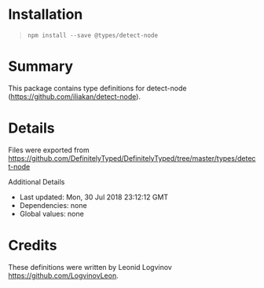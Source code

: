 # Installation
> `npm install --save @types/detect-node`

# Summary
This package contains type definitions for detect-node (https://github.com/iliakan/detect-node).

# Details
Files were exported from https://github.com/DefinitelyTyped/DefinitelyTyped/tree/master/types/detect-node

Additional Details
 * Last updated: Mon, 30 Jul 2018 23:12:12 GMT
 * Dependencies: none
 * Global values: none

# Credits
These definitions were written by Leonid Logvinov <https://github.com/LogvinovLeon>.
